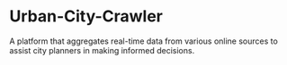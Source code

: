 # Urban-City-Crawler

A platform that aggregates real-time data from various online sources to assist city planners in making informed decisions.​
